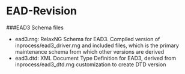 
EAD-Revision
============

###EAD3 Schema files

* ead3.rng: RelaxNG Schema for EAD3. Compiled version of inprocess/ead3_driver.rng and included files, which is the primary maintenance schema from which other versions are derived
* ead3.dtd: XML Document Type Definition for EAD3, derived from inprocess/ead3_dtd.rng customization to create DTD version

